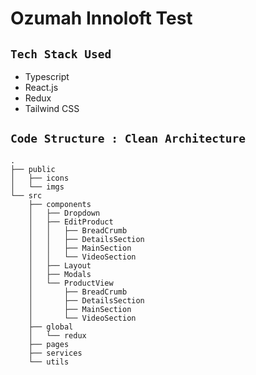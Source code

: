 # Ozumah Innoloft Test

## `Tech Stack Used`

- Typescript
- React.js
- Redux
- Tailwind CSS

## `Code Structure : Clean Architecture`

```
.
├── public
│   ├── icons
│   └── imgs
└── src
    ├── components
    │   ├── Dropdown
    │   ├── EditProduct
    │   │   ├── BreadCrumb
    │   │   ├── DetailsSection
    │   │   ├── MainSection
    │   │   └── VideoSection
    │   ├── Layout
    │   ├── Modals
    │   └── ProductView
    │       ├── BreadCrumb
    │       ├── DetailsSection
    │       ├── MainSection
    │       └── VideoSection
    ├── global
    │   └── redux
    ├── pages
    ├── services
    └── utils

```
